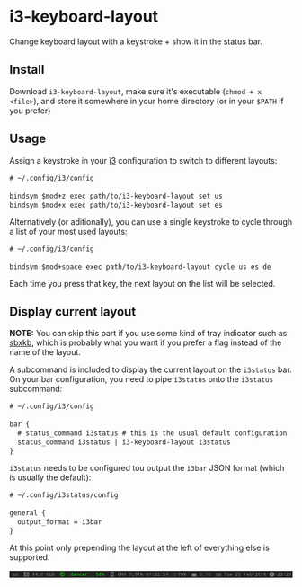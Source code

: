 # i3-keyboard-layout

Change keyboard layout with a keystroke + show it in the status bar.

## Install

Download `i3-keyboard-layout`, make sure it's executable (`chmod + x <file>`), and store it somewhere in your home directory (or in your `$PATH` if you prefer)

## Usage

Assign a keystroke in your [i3](https://i3wm.org/) configuration to switch to different layouts:

```
# ~/.config/i3/config

bindsym $mod+z exec path/to/i3-keyboard-layout set us
bindsym $mod+x exec path/to/i3-keyboard-layout set es
```

Alternatively (or aditionally), you can use a single keystroke to cycle through a list of your most used layouts:


```
# ~/.config/i3/config

bindsym $mod+space exec path/to/i3-keyboard-layout cycle us es de
```

Each time you press that key, the next layout on the list will be selected.

## Display current layout

**NOTE:** You can skip this part if you use some kind of tray indicator such as [sbxkb](https://www.archlinux.org/packages/community/x86_64/sbxkb/), which is probably what you want if you prefer a flag instead of the name of the layout.

A subcommand is included to display the current layout on the `i3status` bar. On your bar configuration, you need to pipe `i3status` onto the `i3status` subcommand:


```
# ~/.config/i3/config

bar {
  # status_command i3status # this is the usual default configuration
  status_command i3status | i3-keyboard-layout i3status
}
```
`i3status` needs to be configured tou output the `i3bar` JSON format (which is usually the default):

```
# ~/.config/i3status/config

general {
  output_format = i3bar
}
```

At this point only prepending the layout at the left of everything else is supported.

![i3 bar](screenshot.png)
